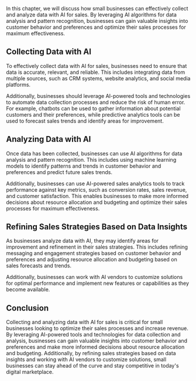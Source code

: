 
In this chapter, we will discuss how small businesses can effectively collect and analyze data with AI for sales. By leveraging AI algorithms for data analysis and pattern recognition, businesses can gain valuable insights into customer behavior and preferences and optimize their sales processes for maximum effectiveness.

Collecting Data with AI
-----------------------

To effectively collect data with AI for sales, businesses need to ensure that data is accurate, relevant, and reliable. This includes integrating data from multiple sources, such as CRM systems, website analytics, and social media platforms.

Additionally, businesses should leverage AI-powered tools and technologies to automate data collection processes and reduce the risk of human error. For example, chatbots can be used to gather information about potential customers and their preferences, while predictive analytics tools can be used to forecast sales trends and identify areas for improvement.

Analyzing Data with AI
----------------------

Once data has been collected, businesses can use AI algorithms for data analysis and pattern recognition. This includes using machine learning models to identify patterns and trends in customer behavior and preferences and predict future sales trends.

Additionally, businesses can use AI-powered sales analytics tools to track performance against key metrics, such as conversion rates, sales revenue, and customer satisfaction. This enables businesses to make more informed decisions about resource allocation and budgeting and optimize their sales processes for maximum effectiveness.

Refining Sales Strategies Based on Data Insights
------------------------------------------------

As businesses analyze data with AI, they may identify areas for improvement and refinement in their sales strategies. This includes refining messaging and engagement strategies based on customer behavior and preferences and adjusting resource allocation and budgeting based on sales forecasts and trends.

Additionally, businesses can work with AI vendors to customize solutions for optimal performance and implement new features or capabilities as they become available.

Conclusion
----------

Collecting and analyzing data with AI for sales is critical for small businesses looking to optimize their sales processes and increase revenue. By leveraging AI-powered tools and technologies for data collection and analysis, businesses can gain valuable insights into customer behavior and preferences and make more informed decisions about resource allocation and budgeting. Additionally, by refining sales strategies based on data insights and working with AI vendors to customize solutions, small businesses can stay ahead of the curve and stay competitive in today's digital marketplace.
